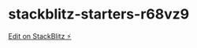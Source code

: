 # stackblitz-starters-r68vz9

[Edit on StackBlitz ⚡️](https://stackblitz.com/edit/stackblitz-starters-r68vz9)
